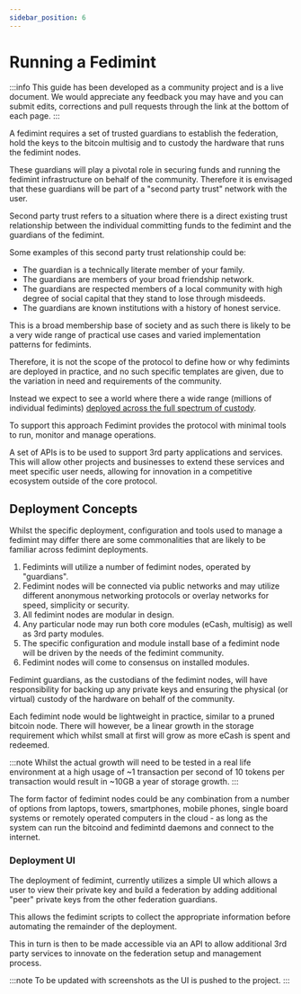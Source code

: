 ```yaml
---
sidebar_position: 6
---
```


# Running a Fedimint

:::info
This guide has been developed as a community project and is a live document. We would appreciate any feedback you may have and you can submit edits, corrections and pull requests through the link at the bottom of each page.
:::

A fedimint requires a set of trusted guardians to establish the federation, hold the keys to the bitcoin multisig and to custody the hardware that runs the fedimint nodes.

These guardians will play a pivotal role in securing funds and running the fedimint infrastructure on behalf of the community. Therefore it is envisaged that these guardians will be part of a "second party trust" network with the user.

Second party trust refers to a situation where there is a direct existing trust relationship between the individual committing funds to the fedimint and the guardians of the fedimint.

Some examples of this second party trust relationship could be:

- The guardian is a technically literate member of your family.
- The guardians are members of your broad friendship network.
- The guardians are respected members of a local community with high degree of social capital that they stand to lose through misdeeds.
- The guardians are known institutions with a history of honest service.

This is a broad membership base of society and as such there is likely to be a very wide range of practical use cases and varied implementation patterns for fedimints.

Therefore, it is not the scope of the protocol to define how or why fedimints are deployed in practice, and no such specific templates are given, due to the variation in need and requirements of the community.

Instead we expect to see a world where there a wide range (millions of individual fedimints) [deployed across the full spectrum of custody](https://fedimint.org/docs/GettingStarted/Who-are-the-fms).

To support this approach Fedimint provides the protocol with minimal tools to run, monitor and manage operations.

A set of APIs is to be used to support 3rd party applications and services. This will allow other projects and businesses to extend these services and meet specific user needs, allowing for innovation in a competitive ecosystem outside of the core protocol.

## Deployment Concepts

Whilst the specific deployment, configuration and tools used to manage a fedimint may differ there are some commonalities that are likely to be familiar across fedimint deployments.

1. Fedimints will utilize a number of fedimint nodes, operated by "guardians".
2. Fedimint nodes will be connected via public networks and may utilize different anonymous networking protocols or overlay networks for speed, simplicity or security.
3. All fedimint nodes are modular in design.
4. Any particular node may run both core modules (eCash, multisig) as well as 3rd party modules.
5. The specific configuration and module install base of a fedimint node will be driven by the needs of the fedimint community.
6. Fedimint nodes will come to consensus on installed modules.

Fedimint guardians, as the custodians of the fedimint nodes, will have responsibility for backing up any private keys and ensuring the physical (or virtual) custody of the hardware on behalf of the community.

Each fedimint node would be lightweight in practice, similar to a pruned bitcoin node. There will however, be a linear growth in the storage requirement which whilst small at first will grow as more eCash is spent and redeemed.

:::note
Whilst the actual growth will need to be tested in a real life environment at a high usage of ~1 transaction per second of 10 tokens per transaction would result in ~10GB a year of storage growth.
:::

The form factor of fedimint nodes could be any combination from a number of options from laptops, towers, smartphones, mobile phones, single board systems or remotely operated computers in the cloud - as long as the system can run the bitcoind and fedimintd daemons and connect to the internet.

### Deployment UI

The deployment of fedimint, currently utilizes a simple UI which allows a user to view their private key and build a federation by adding additional "peer" private keys from the other federation guardians.

This allows the fedimint scripts to collect the appropriate information before automating the remainder of the deployment.

This in turn is then to be made accessible via an API to allow additional 3rd party services to innovate on the federation setup and management process.

:::note
To be updated with screenshots as the UI is pushed to the project.
:::
